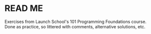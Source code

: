 # READ ME #
Exercises from Launch School's 101 Programming Foundations course. Done as practice, so littered with comments, alternative solutions, etc.